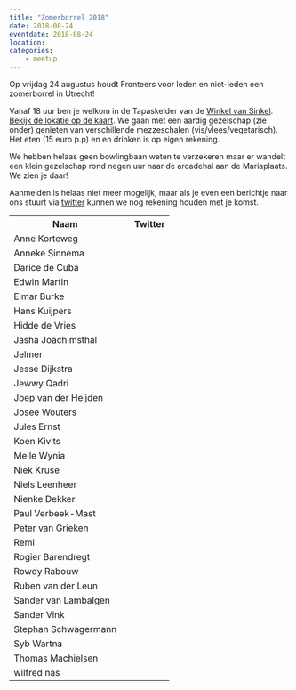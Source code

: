 ```yaml
---
title: "Zomerborrel 2018"
date: 2018-08-24
eventdate: 2018-08-24
location: 
categories: 
    - meetup
---
```

Op vrijdag 24 augustus houdt Fronteers voor leden en niet-leden een zomerborrel in Utrecht! 

Vanaf 18 uur ben je welkom in de Tapaskelder van de [Winkel van Sinkel](http://winkelvansinkel.nl/). [Bekijk de lokatie op de kaart](https://www.google.nl/maps/place/Tapas+Kelder/@52.091853,5.11884,15z/data=!4m2!3m1!1s0x0:0x7418445e00cd1e66?sa=X&ved=2ahUKEwiKp6CHpoPdAhXQbVAKHUXpAxwQ_BIwDnoECAoQCw). We gaan met een aardig gezelschap (zie onder) genieten van verschillende mezzeschalen (vis/vlees/vegetarisch). Het eten (15 euro p.p) en en drinken is op eigen rekening.

We hebben helaas geen bowlingbaan weten te verzekeren maar er wandelt een klein gezelschap rond negen uur naar de arcadehal aan de Mariaplaats. We zien je daar!

Aanmelden is helaas niet meer mogelijk, maar als je even een berichtje naar ons stuurt via [twitter](https://twitter.com/fronteers) kunnen we nog rekening houden met je komst.



<table>
<tr>
<th>Naam</th>
<th></th>
<th>Twitter</th>
</tr>
<tr>
<td>Anne Korteweg</td>
<td></td>
<td></td>
</tr>
<tr>
<td>Anneke Sinnema</td>
<td></td>
<td></td>
</tr>
<tr>
<td>Darice de Cuba</td>
<td></td>
<td></td>
</tr>
<tr>
<td>Edwin Martin</td>
<td></td>
<td></td>
</tr>
<tr>
<td>Elmar Burke</td>
<td></td>
<td></td>
</tr>
<tr>
<td>Hans Kuijpers </td>
<td></td>
<td></td>
</tr>
<tr>
<td>Hidde de Vries</td>
<td></td>
<td></td>
</tr>
<tr>
<td>Jasha Joachimsthal</td>
<td></td>
<td></td>
</tr>
<tr>
<td>Jelmer</td>
<td></td>
<td></td>
</tr>
<tr>
<td>Jesse Dijkstra</td>
<td></td>
<td></td>
</tr>
<tr>
<td>Jewwy Qadri</td>
<td></td>
<td></td>
</tr>
<tr>
<td>Joep van der Heijden</td>
<td></td>
<td></td>
</tr>
<tr>
<td>Josee Wouters</td>
<td></td>
<td></td>
</tr>
<tr>
<td>Jules Ernst</td>
<td></td>
<td></td>
</tr>
<tr>
<td>Koen Kivits</td>
<td></td>
<td></td>
</tr>
<tr>
<td>Melle Wynia</td>
<td></td>
<td></td>
</tr>
<tr>
<td>Niek Kruse</td>
<td></td>
<td></td>
</tr>
<tr>
<td>Niels Leenheer</td>
<td></td>
<td></td>
</tr>
<tr>
<td>Nienke Dekker</td>
<td></td>
<td></td>
</tr>
<tr>
<td>Paul Verbeek-Mast</td>
<td></td>
<td></td>
</tr>
<tr>
<td>Peter van Grieken</td>
<td></td>
<td></td>
</tr>
<tr>
<td>Remi</td>
<td></td>
<td></td>
</tr>
<tr>
<td>Rogier Barendregt</td>
<td></td>
<td></td>
</tr>
<tr>
<td>Rowdy Rabouw</td>
<td></td>
<td></td>
</tr>
<tr>
<td>Ruben van der Leun</td>
<td></td>
<td></td>
</tr>
<tr>
<td>Sander van Lambalgen</td>
<td></td>
<td></td>
</tr>
<tr>
<td>Sander Vink</td>
<td></td>
<td></td>
</tr>
<tr>
<td>Stephan Schwagermann</td>
<td></td>
<td></td>
</tr>
<tr>
<td>Syb Wartna</td>
<td></td>
<td></td>
</tr>
<tr>
<td>Thomas Machielsen</td>
<td></td>
<td></td>
</tr>
<tr>
<td>wilfred nas</td>
<td></td>
<td></td>
</tr>
</table>
